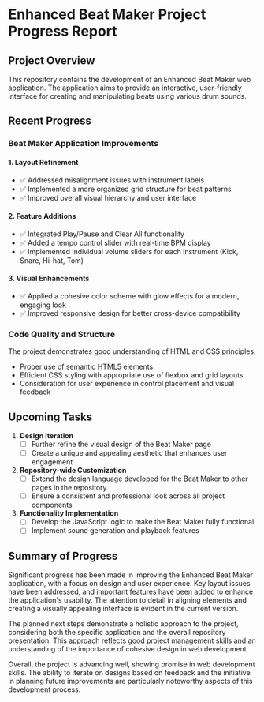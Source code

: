 # Enhanced Beat Maker Project Progress Report

## Project Overview

This repository contains the development of an Enhanced Beat Maker web application. The application aims to provide an interactive, user-friendly interface for creating and manipulating beats using various drum sounds.

## Recent Progress

### Beat Maker Application Improvements

#### 1. Layout Refinement
- ✅ Addressed misalignment issues with instrument labels
- ✅ Implemented a more organized grid structure for beat patterns
- ✅ Improved overall visual hierarchy and user interface

#### 2. Feature Additions
- ✅ Integrated Play/Pause and Clear All functionality
- ✅ Added a tempo control slider with real-time BPM display
- ✅ Implemented individual volume sliders for each instrument (Kick, Snare, Hi-hat, Tom)

#### 3. Visual Enhancements
- ✅ Applied a cohesive color scheme with glow effects for a modern, engaging look
- ✅ Improved responsive design for better cross-device compatibility

### Code Quality and Structure

The project demonstrates good understanding of HTML and CSS principles:
- Proper use of semantic HTML5 elements
- Efficient CSS styling with appropriate use of flexbox and grid layouts
- Consideration for user experience in control placement and visual feedback

## Upcoming Tasks

1. **Design Iteration**
   - [ ] Further refine the visual design of the Beat Maker page
   - [ ] Create a unique and appealing aesthetic that enhances user engagement

2. **Repository-wide Customization**
   - [ ] Extend the design language developed for the Beat Maker to other pages in the repository
   - [ ] Ensure a consistent and professional look across all project components

3. **Functionality Implementation**
   - [ ] Develop the JavaScript logic to make the Beat Maker fully functional
   - [ ] Implement sound generation and playback features

## Summary of Progress

Significant progress has been made in improving the Enhanced Beat Maker application, with a focus on design and user experience. Key layout issues have been addressed, and important features have been added to enhance the application's usability. The attention to detail in aligning elements and creating a visually appealing interface is evident in the current version.

The planned next steps demonstrate a holistic approach to the project, considering both the specific application and the overall repository presentation. This approach reflects good project management skills and an understanding of the importance of cohesive design in web development.

Overall, the project is advancing well, showing promise in web development skills. The ability to iterate on designs based on feedback and the initiative in planning future improvements are particularly noteworthy aspects of this development process.
